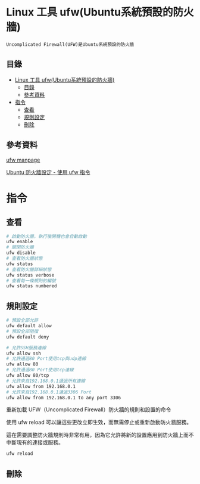 # Linux 工具 ufw(Ubuntu系統預設的防火牆)

```
Uncomplicated Firewall(UFW)是Ubuntu系統預設的防火牆
```

## 目錄

- [Linux 工具 ufw(Ubuntu系統預設的防火牆)](#linux-工具-ufwubuntu系統預設的防火牆)
  - [目錄](#目錄)
  - [參考資料](#參考資料)
- [指令](#指令)
  - [查看](#查看)
  - [規則設定](#規則設定)
  - [刪除](#刪除)

## 參考資料

[ufw manpage](https://manpages.ubuntu.com/manpages/bionic/man8/ufw.8.html)

[Ubuntu 防火牆設定 - 使用 ufw 指令](https://blog.tarswork.com/article/ubuntu-firewall-setting-using-ufw/)

# 指令

## 查看

```bash
# 啟動防火牆，執行後開機也會自動啟動
ufw enable
# 關閉防火牆
ufw disable
# 查看防火牆狀態
ufw status
# 查看防火牆詳細狀態
ufw status verbose
# 查看每一條規則的編號
ufw status numbered
```

## 規則設定

```bash
# 預設全部允許
ufw default allow
# 預設全部阻擋
ufw default deny
```

```bash
# 允許SSH服務連線
ufw allow ssh
# 允許通過80 Port使用tcp與udp連線
ufw allow 80
# 允許通過80 Port使用tcp連線
ufw allow 80/tcp
# 允許來自192.168.0.1通過所有連線
ufw allow from 192.168.0.1
# 允許來自192.168.0.1通過3306 Port
ufw allow from 192.168.0.1 to any port 3306
```

重新加載 UFW（Uncomplicated Firewall）防火牆的規則和設置的命令

使用 ufw reload 可以讓這些更改立即生效，而無需停止或重新啟動防火牆服務。

這在需要調整防火牆規則時非常有用，因為它允許將新的設置應用到防火牆上而不中斷現有的連接或服務。

```bash
ufw reload
```

## 刪除

```bash
```